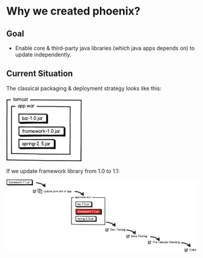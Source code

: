 Why we created phoenix?
=======================

Goal
----
* Enable core & third-party java libraries (which java apps depends on) to update independently.

Current Situation
-----------------
The classical packaging & deployment strategy looks like this: 

![png](why-1.png)

If we update framework library from 1.0 to 1.1:

![png](why-2.png)


